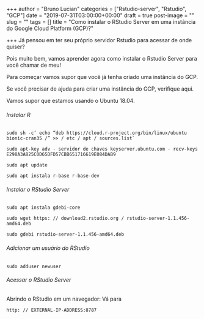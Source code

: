 +++
author = "Bruno Lucian"
categories = ["Rstudio-server", "Rstudio", "GCP"]
date = "2019-07-31T03:00:00+00:00"
draft = true
post-image = ""
slug = ""
tags = []
title = "Como instalar o RStudio Server em uma instância do Google Cloud Platform (GCP)?"

+++
Já pensou em ter seu próprio servidor Rstudio para acessar de onde quiser?

Pois muito bem, vamos aprender agora como instalar o Rstudio Server para você chamar de meu!

Para começar vamos supor que você já tenha criado uma instância do GCP.

Se você precisar de ajuda para criar uma instância do GCP, verifique aqui.

Vamos supor que estamos usando o Ubuntu 18.04.

###### Instalar R

    sudo sh -c‘ echo “deb https://cloud.r-project.org/bin/linux/ubuntu bionic-cran35 /” >> / etc / apt / sources.list`

    sudo apt-key adv - servidor de chaves keyserver.ubuntu.com - recv-keys E298A3A825C0D65DFD57CBB651716619E084DAB9

    sudo apt update

    sudo apt instala r-base r-base-dev

###### Instalar o RStudio Server

    sudo apt instala gdebi-core

    sudo wget https: // download2.rstudio.org / rstudio-server-1.1.456-amd64.deb

    sudo gdebi rstudio-server-1.1.456-amd64.deb

###### Adicionar um usuário do RStudio

    sudo adduser newuser

###### Acessar o RStudio Server

Abrindo o RStudio em um navegador: Vá para

    http: // EXTERNAL-IP-ADDRESS:8787
